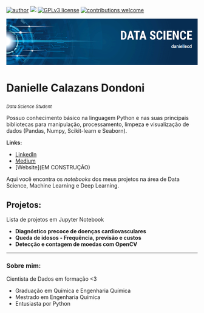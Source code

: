 [![author](https://img.shields.io/badge/author-daniellecd-red.svg)](https://www.linkedin.com/in/danielle-cd/) [![](https://img.shields.io/badge/python-3.7+-blue.svg)](https://www.python.org/downloads/release/python-365/) [![GPLv3 license](https://img.shields.io/badge/License-GPLv3-blue.svg)](http://perso.crans.org/besson/LICENSE.html) [![contributions welcome](https://img.shields.io/badge/contributions-welcome-brightgreen.svg?style=flat)](https://github.com/daniellecd/portfolio/issues)

<p align="center">
  <img src="/imagens/banner_ds.png" >
</p>

# Danielle Calazans Dondoni
<sub>*Data Science Student*

Possuo conhecimento básico na linguagem Python e nas suas principais bibliotecas para manipulação, processamento, limpeza e visualização de dados (Pandas, Numpy, Scikit-learn e Seaborn).

**Links:**
* [LinkedIn](https://www.linkedin.com/in/danielle-cd/)
* [Medium](https://medium.com/@daniellecd)
* [Website](EM CONSTRUÇÃO)

Aqui você encontra os _notebooks_ dos meus projetos na área de Data Science, Machine Learning e Deep Learning.
## Projetos:
Lista de projetos em Jupyter Notebook
* **Diagnóstico precoce de doenças cardiovasculares**
* **Queda de idosos - Frequência, previsão e custos**
* **Detecção e contagem de moedas com OpenCV**

---

### Sobre mim:

Cientista de Dados em formação <3

*  Graduação em Química e Engenharia Química
*  Mestrado em Engenharia Química
*  Entusiasta por Python
